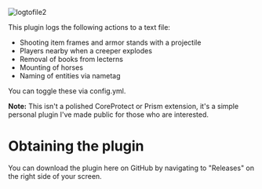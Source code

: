 ![logtofile2](https://user-images.githubusercontent.com/60233722/153992586-c9af19c5-1d09-4f21-8134-ff195b881fe8.png)

This plugin logs the following actions to a text file:

- Shooting item frames and armor stands with a projectile
- Players nearby when a creeper explodes
- Removal of books from lecterns
- Mounting of horses
- Naming of entities via nametag

You can toggle these via config.yml.

**Note:** This isn't a polished CoreProtect or Prism extension, it's a simple personal plugin I've made public for those who are interested.


# Obtaining the plugin

You can download the plugin here on GitHub by navigating to "Releases" on the right side of your screen.
